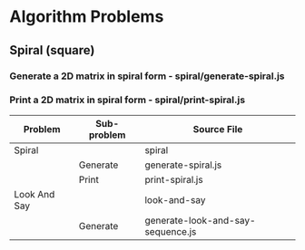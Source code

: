 # Algorithm Problems

## Spiral (square)
### Generate a 2D matrix in spiral form - spiral/generate-spiral.js
### Print a 2D matrix in spiral form - spiral/print-spiral.js

Problem       | Sub-problem   | Source File
------------- | ------------- | -------------
Spiral        |               | spiral
              | Generate      | generate-spiral.js
              | Print         | print-spiral.js
Look And Say  |               | look-and-say
              | Generate      | generate-look-and-say-sequence.js